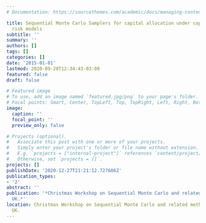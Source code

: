 ```yaml
---
# Documentation: https://sourcethemes.com/academic/docs/managing-content/

title: Sequential Monte Carlo Samplers for capital allocation under copula-dependent
  risk models
subtitle: ''
summary: ''
authors: []
tags: []
categories: []
date: '2015-01-01'
lastmod: 2020-09-28T12:34:43-03:00
featured: false
draft: false

# Featured image
# To use, add an image named `featured.jpg/png` to your page's folder.
# Focal points: Smart, Center, TopLeft, Top, TopRight, Left, Right, BottomLeft, Bottom, BottomRight.
image:
  caption: ''
  focal_point: ''
  preview_only: false

# Projects (optional).
#   Associate this post with one or more of your projects.
#   Simply enter your project's folder or file name without extension.
#   E.g. `projects = ["internal-project"]` references `content/project/deep-learning/index.md`.
#   Otherwise, set `projects = []`.
projects: []
publishDate: '2020-12-27T21:21:12.727606Z'
publication_types:
- '2'
abstract: ''
publication: '*Christmas Workshop on Sequential Monte Carlo and related methods,  London,
  UK.*'
location: Christmas Workshop on Sequential Monte Carlo and related methods,  London,
  UK.
---
```

